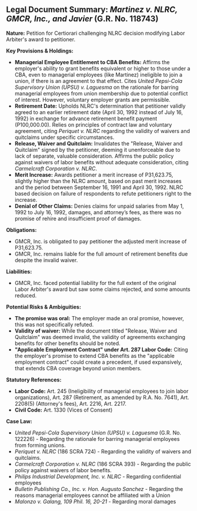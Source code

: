 ## Legal Document Summary: *Martinez v. NLRC, GMCR, Inc., and Javier* (G.R. No. 118743)

**Nature:** Petition for Certiorari challenging NLRC decision modifying Labor Arbiter's award to petitioner.

**Key Provisions & Holdings:**

*   **Managerial Employee Entitlement to CBA Benefits:** Affirms the employer's ability to grant benefits equivalent or higher to those under a CBA, even to managerial employees (like Martinez) ineligible to join a union, if there is an agreement to that effect. Cites *United Pepsi-Cola Supervisory Union (UPSU) v. Laguesma* on the rationale for barring managerial employees from union membership due to potential conflict of interest. However, voluntary employer grants are permissible.
*   **Retirement Date:** Upholds NLRC's determination that petitioner validly agreed to an earlier retirement date (April 30, 1992 instead of July 16, 1992) in exchange for advance retirement benefit payment (P100,000.00). Relies on principles of contract law and voluntary agreement, citing *Periquet v. NLRC* regarding the validity of waivers and quitclaims under specific circumstances.
*   **Release, Waiver and Quitclaim:** Invalidates the "Release, Waiver and Quitclaim" signed by the petitioner, deeming it unenforceable due to lack of separate, valuable consideration. Affirms the public policy against waivers of labor benefits without adequate consideration, citing *Carmelcraft Corporation v. NLRC*.
*   **Merit Increase:** Awards petitioner a merit increase of P31,623.75, slightly higher than the NLRC amount, based on past merit increases and the period between September 16, 1991 and April 30, 1992. NLRC based decision on failure of respondents to refute petitioners right to the increase.
*   **Denial of Other Claims:** Denies claims for unpaid salaries from May 1, 1992 to July 16, 1992, damages, and attorney’s fees, as there was no promise of rehire and insufficient proof of damages.

**Obligations:**

*   GMCR, Inc. is obligated to pay petitioner the adjusted merit increase of P31,623.75.
*   GMCR, Inc. remains liable for the full amount of retirement benefits due despite the invalid waiver.

**Liabilities:**

*   GMCR, Inc. faced potential liability for the full extent of the original Labor Arbiter's award but saw some claims rejected, and some amounts reduced.

**Potential Risks & Ambiguities:**

*   **The promise was oral:** The employer made an oral promise, however, this was not specifically refuted.
*   **Validity of waiver:** While the document titled "Release, Waiver and Quitclaim" was deemed invalid, the validity of agreements exchanging benefits for other benefits should be noted.
*   **"Applicable Employment Contract" under Art. 287 Labor Code:** Citing the employer's promise to extend CBA benefits as the "applicable employment contract" could create a precedent, if used expansively, that extends CBA coverage beyond union members.

**Statutory References:**

*   **Labor Code:** Art. 245 (Ineligibility of managerial employees to join labor organizations), Art. 287 (Retirement, as amended by R.A. No. 7641), Art. 2208(5) (Attorney's fees), Art. 2216, Art. 2217.
*   **Civil Code:** Art. 1330 (Vices of Consent)

**Case Law:**

*   *United Pepsi-Cola Supervisory Union (UPSU) v. Laguesma* (G.R. No. 122226) - Regarding the rationale for barring managerial employees from forming unions.
*   *Periquet v. NLRC* (186 SCRA 724) - Regarding the validity of waivers and quitclaims.
*   *Carmelcraft Corporation v. NLRC* (186 SCRA 393) - Regarding the public policy against waivers of labor benefits.
*   *Philips Industrial Development, Inc. v. NLRC* - Regarding confidential employees
*   *Bulletin Publishing Co., Inc. v. Hon. Augusto Sanchez* - Regarding the reasons managerial employees cannot be affiliated with a Union
*   *Malonzo v. Galang, 109 Phil. 16, 20-21* - Regarding moral damages

